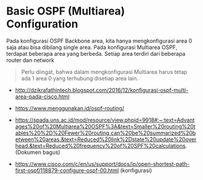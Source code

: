 # Basic OSPF (Multiarea) Configuration

Pada konfigurasi OSPF Backbone area, kita hanya mengkonfigurasi area 0 saja atau bisa dibilang single area. Pada konfigurasi Multiarea OSPF, terdapat beberapa area yang berbeda. Setiap area terdiri dari beberapa router dan network

> Perlu diingat, bahwa dalam mengkonfigurasi Multiarea harus tetap ada 1 area 0 yang terhubung disetiap area lain.

- http://dzikrafathintech.blogspot.com/2016/12/konfigurasi-ospf-multi-area-pada-cisco.html

- https://www.menggunakan.id/ospf-routing/

- https://spada.uns.ac.id/mod/resource/view.phpid=9918#:~:text=Advantages%20of%20Multiarea%20OSPF%3A&text=Smaller%20routing%20tables%20%2D%20Fewer%20routing,can%20be%20summarized%20between%20areas.&text=Reduced%20link%2Dstate%20update%20overhead.&text=Reduced%20frequency%20of%20SPF%20calculations. (Dokumen bagus)

- https://www.cisco.com/c/en/us/support/docs/ip/open-shortest-path-first-ospf/118879-configure-ospf-00.html (konfigurasi)
